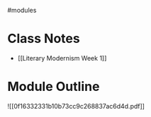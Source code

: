 #modules
# Class Notes

 - [[Literary Modernism Week 1]]

# Module Outline

![[0f16332331b10b73cc9c268837ac6d4d.pdf]]